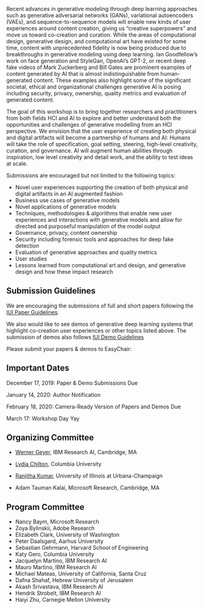 Recent advances in generative modeling through deep learning approaches such as generative adversarial networks (GANs), variational autoencoders (VAEs), and sequence-to-sequence models will enable new kinds of user experiences around content creation, giving us “creative superpowers” and move us toward co-creation and curation. While the areas of computational design, generative design, and computational art have existed for some time, content with unprecedented fidelity is now being produced due to breakthroughs in generative modeling using deep learning. Ian Goodfellow’s work on face generation and StyleGan, OpenAI’s GPT-2, or recent deep fake videos of Mark Zuckerberg and Bill Gates are prominent examples of content generated by AI that is almost indistinguishable from human-generated content. These examples also highlight some of the significant societal, ethical and organizational challenges generative AI is posing including security, privacy, ownership, quality metrics and evaluation of generated content.

The goal of this workshop is to bring together researchers and practitioners from both fields HCI and AI to explore and better
understand both the opportunities and challenges of generative modelling from an HCI perspective. We envision that the user experience of creating both physical and digital artifacts will become a partnership of humans and AI: Humans will take the role of specification, goal setting, steering, high-level creativity, curation, and governance. AI will augment human abilities through inspiration, low level creativity and detail work, and the ability to test ideas at scale.

Submissions are encouraged but not limited to the following topics:

- Novel user experiences supporting the creation of both physical
and digital artifacts in an AI augmented fashion
- Business use cases of generative models
- Novel applications of generative models
- Techniques, methodologies & algorithms that enable new
user experiences and interactions with generative models
and allow for directed and purposeful manipulation of the
model output
- Governance, privacy, content ownership
- Security including forensic tools and approaches for deep
fake detection
- Evaluation of generative approaches and quality metrics
- User studies
- Lessons learned from computational art and design, and
generative design and how these impact research

## Submission Guidelines

We are encouraging the submissions of full and short papers following the [IUI Paper Guidelines](https://iui.acm.org/2020/call_for_papers.html). 

We also would like to see demos of generative deep learning systems that highlight co-creation user experiences or other topics listed above. The submission of demos also follows [IUI Demo Guidelines](https://iui.acm.org/2020/call_for_demo_poster.html)

Please submit your papers & demos to EasyChair: []()

## Important Dates

December 17, 2019: Paper & Demo Submissions Due

January 14, 2020: Author Notification

February 18, 2020: Camera-Ready Version of Papers and Demos Due

March 17: Workshop Day Yay

## Organizing Committee

- [Werner Geyer](http://www.wernergeyer.com), IBM Research AI, Cambridge, MA

- [Lydia Chilton](http://www.cs.columbia.edu/~chilton/), Columbia University

- [Ranjitha Kumar](http://ranjithakumar.net/), University of Illinois at Urbana-Champaign

- Adam Tauman Kalai, Microsoft Research, Cambridge, MA

## Program Committee

- Nancy Baym, Microsoft Research
- Zoya Bylinskii, Adobe Research
- Elizabeth Clark, University of Washington
- Peter Daalsgard, Aarhus University
- Sebastian Gehrmann, Harvard School of Engineering
- Katy Gero, Columbia University
- Jacquelyn Martino, IBM Research AI
- Mauro Martino, IBM Research AI
- Michael Mateas, University of California, Santa Cruz
- Dafna Shahaf, Hebrew University of Jerusalem
- Akash Srivastava, IBM Research AI
- Hendrik Strobelt, IBM Research AI
- Haiyi Zhu, Carnegie Mellon University



